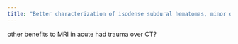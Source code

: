 ```yaml
---
title: "Better characterization of isodense subdural hematomas, minor deposits of hemorrhage with SWI, coexistent ischemia."
---
```

other benefits to MRI in acute had trauma over CT?

